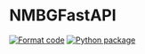 # NMBGFastAPI

[![Format code](https://github.com/DataIntegrationGroup/NMBGFastAPI/actions/workflows/format_code.yml/badge.svg?branch=dev)](https://github.com/DataIntegrationGroup/NMBGFastAPI/actions/workflows/format_code.yml)
[![Python package](https://github.com/DataIntegrationGroup/NMBGFastAPI/actions/workflows/unittests.yml/badge.svg?branch=dev)](https://github.com/DataIntegrationGroup/NMBGFastAPI/actions/workflows/unittests.yml)